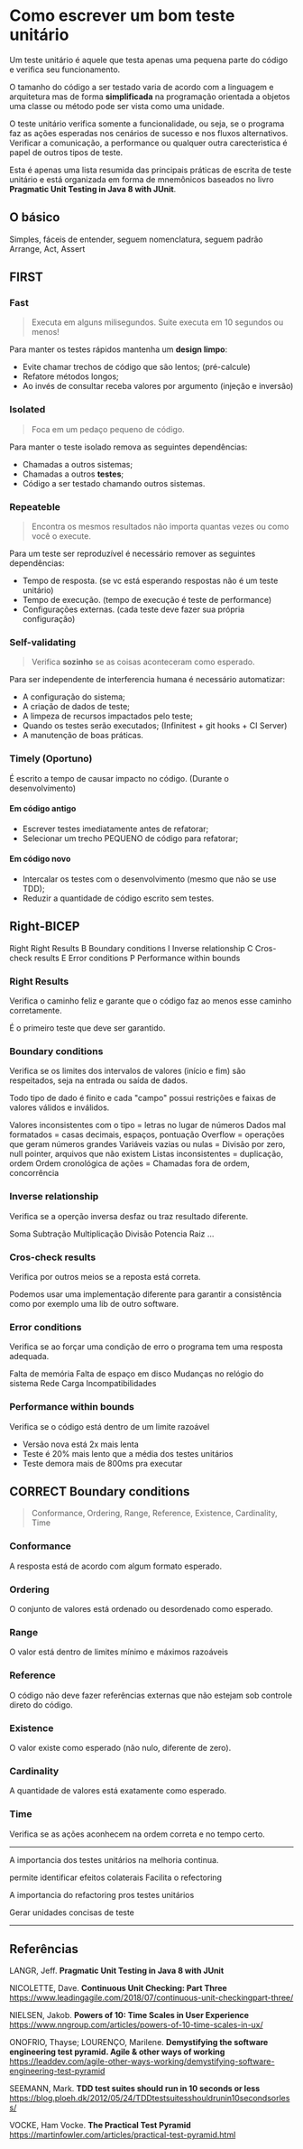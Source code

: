 # Como escrever um bom teste unitário

Um teste unitário é aquele que testa apenas uma pequena parte do código e verifica seu funcionamento.

O tamanho do código a ser testado varia de acordo com a linguagem e arquitetura mas de forma **simplificada** na programação orientada a objetos uma classe ou método pode ser vista como uma unidade.

O teste unitário verifica somente a funcionalidade, ou seja, se o programa faz as ações esperadas nos cenários de sucesso e nos fluxos alternativos. Verificar a comunicação, a performance ou qualquer outra carecteristica é papel de outros tipos de teste.

Esta é apenas uma lista resumida das principais práticas de escrita de teste unitário e está organizada em forma de mnemônicos baseados no livro **Pragmatic Unit Testing in Java 8 with JUnit**.

## O básico

Simples, fáceis de entender, seguem nomenclatura, seguem padrão Arrange, Act, Assert

## FIRST

### Fast

> Executa em alguns milisegundos. Suite executa em 10 segundos ou menos!

Para manter os testes rápidos mantenha um **design limpo**:

- Evite chamar trechos de código que são lentos; (pré-calcule)
- Refatore métodos longos;
- Ao invés de consultar receba valores por argumento (injeção e inversão)

### Isolated

> Foca em um pedaço pequeno de código.

Para manter o teste isolado remova as seguintes dependências:

- Chamadas a outros sistemas;
- Chamadas a outros **testes**;
- Código a ser testado chamando outros sistemas.

### Repeateble

> Encontra os mesmos resultados não importa quantas vezes ou como você o execute.

Para um teste ser reproduzível é necessário remover as seguintes dependências:

- Tempo de resposta. (se vc está esperando respostas não é um teste unitário)
- Tempo de execução. (tempo de execução é teste de performance)
- Configurações externas. (cada teste deve fazer sua própria configuração)

### Self-validating

> Verifica **sozinho** se as coisas aconteceram como esperado.

Para ser independente de interferencia humana é necessário automatizar:

- A configuração do sistema;
- A criação de dados de teste;
- A limpeza de recursos impactados pelo teste;
- Quando os testes serão executados; (Infinitest + git hooks + CI Server)
- A manutenção de boas práticas.

### Timely (Oportuno)

É escrito a tempo de causar impacto no código. (Durante o desenvolvimento)

#### Em código antigo

- Escrever testes imediatamente antes de refatorar;
- Selecionar um trecho PEQUENO de código para refatorar;

#### Em código novo

- Intercalar os testes com o desenvolvimento (mesmo que não se use TDD);
- Reduzir a quantidade de código escrito sem testes.

## Right-BICEP

Right    Right Results
B        Boundary conditions
I        Inverse relationship
C        Cros-check results
E        Error conditions
P        Performance within bounds

### Right Results

Verifica o caminho feliz e garante que o código faz ao menos esse caminho corretamente.

É o primeiro teste que deve ser garantido.

### Boundary conditions

Verifica se os limites dos intervalos de valores (início e fim) são respeitados, seja na entrada ou saída de dados.

Todo tipo de dado é finito e cada "campo" possui restrições e faixas de valores válidos e inválidos.

Valores inconsistentes com o tipo = letras no lugar de números
Dados mal formatados = casas decimais, espaços, pontuação
Overflow = operações que geram números grandes
Variáveis vazias ou nulas = Divisão por zero, null pointer, arquivos que não existem
Listas inconsistentes = duplicação, ordem
Ordem cronológica de ações = Chamadas fora de ordem, concorrência

### Inverse relationship

Verifica se a operção inversa desfaz ou traz resultado diferente.

Soma             Subtração
Multiplicação    Divisão
Potencia         Raiz
...

### Cros-check results

Verifica por outros meios se a reposta está correta.

Podemos usar uma implementação diferente para garantir a consistência como por exemplo uma lib de outro software.

### Error conditions

Verifica se ao forçar uma condição de erro o programa tem uma resposta adequada.

Falta de memória
Falta de espaço em disco
Mudanças no relógio do sistema
Rede
Carga
Incompatibilidades

### Performance within bounds

Verifica se o código está dentro de um limite razoável

- Versão nova está 2x mais lenta
- Teste é 20% mais lento que a média dos testes unitários
- Teste demora mais de 800ms pra executar

## CORRECT Boundary conditions

> Conformance, Ordering, Range, Reference, Existence, Cardinality, Time

### Conformance

A resposta está de acordo com algum formato esperado.

### Ordering

O conjunto de valores está ordenado ou desordenado como esperado.

### Range

O valor está dentro de limites mínimo e máximos razoáveis

### Reference

O código não deve fazer referências externas que não estejam sob controle direto do código.

### Existence

O valor existe como esperado (não nulo, diferente de zero).

### Cardinality

A quantidade de valores está exatamente como esperado.

### Time

Verifica se as ações aconhecem na ordem correta e no tempo certo.

---
A importancia dos testes unitários na melhoria continua.

permite identificar efeitos colaterais
Facilita o refectoring

A importancia do refactoring pros testes unitários

Gerar unidades concisas de teste

---

## Referências

LANGR, Jeff. **Pragmatic Unit Testing in Java 8 with JUnit**

NICOLETTE, Dave. **Continuous Unit Checking: Part Three**
https://www.leadingagile.com/2018/07/continuous-unit-checkingpart-three/

NIELSEN, Jakob. **Powers of 10: Time Scales in User Experience**
https://www.nngroup.com/articles/powers-of-10-time-scales-in-ux/

ONOFRIO, Thayse; LOURENÇO, Marilene. **Demystifying the software engineering test pyramid. Agile & other ways of working**
https://leaddev.com/agile-other-ways-working/demystifying-software-engineering-test-pyramid

SEEMANN, Mark. **TDD test suites should run in 10 seconds or less**
https://blog.ploeh.dk/2012/05/24/TDDtestsuitesshouldrunin10secondsorless/

VOCKE, Ham Vocke. **The Practical Test Pyramid**
https://martinfowler.com/articles/practical-test-pyramid.html
